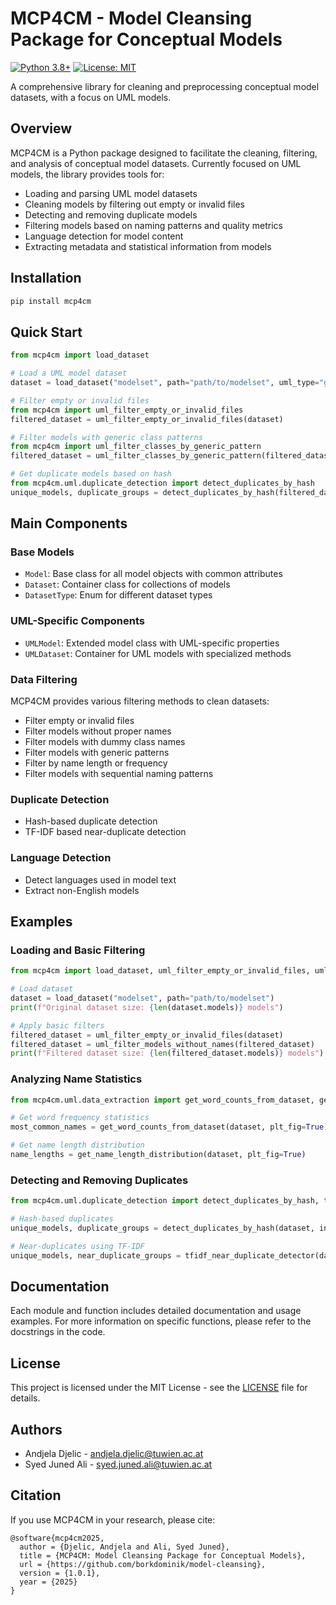 # MCP4CM - Model Cleansing Package for Conceptual Models

[![Python 3.8+](https://img.shields.io/badge/python-3.8+-blue.svg)](https://www.python.org/downloads/)
[![License: MIT](https://img.shields.io/badge/License-MIT-yellow.svg)](https://opensource.org/licenses/MIT)

A comprehensive library for cleaning and preprocessing conceptual model datasets, with a focus on UML models.

## Overview

MCP4CM is a Python package designed to facilitate the cleaning, filtering, and analysis of conceptual model datasets. Currently focused on UML models, the library provides tools for:

- Loading and parsing UML model datasets
- Cleaning models by filtering out empty or invalid files
- Detecting and removing duplicate models
- Filtering models based on naming patterns and quality metrics
- Language detection for model content
- Extracting metadata and statistical information from models

## Installation

```bash
pip install mcp4cm
```

## Quick Start

```python
from mcp4cm import load_dataset

# Load a UML model dataset
dataset = load_dataset("modelset", path="path/to/modelset", uml_type="genmymodel")

# Filter empty or invalid files
from mcp4cm import uml_filter_empty_or_invalid_files
filtered_dataset = uml_filter_empty_or_invalid_files(dataset)

# Filter models with generic class patterns
from mcp4cm import uml_filter_classes_by_generic_pattern
filtered_dataset = uml_filter_classes_by_generic_pattern(filtered_dataset)

# Get duplicate models based on hash
from mcp4cm.uml.duplicate_detection import detect_duplicates_by_hash
unique_models, duplicate_groups = detect_duplicates_by_hash(filtered_dataset)
```

## Main Components

### Base Models

- `Model`: Base class for all model objects with common attributes
- `Dataset`: Container class for collections of models
- `DatasetType`: Enum for different dataset types

### UML-Specific Components

- `UMLModel`: Extended model class with UML-specific properties
- `UMLDataset`: Container for UML models with specialized methods

### Data Filtering

MCP4CM provides various filtering methods to clean datasets:

- Filter empty or invalid files
- Filter models without proper names
- Filter models with dummy class names
- Filter models with generic patterns
- Filter by name length or frequency
- Filter models with sequential naming patterns

### Duplicate Detection

- Hash-based duplicate detection
- TF-IDF based near-duplicate detection

### Language Detection

- Detect languages used in model text
- Extract non-English models

## Examples

### Loading and Basic Filtering

```python
from mcp4cm import load_dataset, uml_filter_empty_or_invalid_files, uml_filter_models_without_names

# Load dataset
dataset = load_dataset("modelset", path="path/to/modelset")
print(f"Original dataset size: {len(dataset.models)} models")

# Apply basic filters
filtered_dataset = uml_filter_empty_or_invalid_files(dataset)
filtered_dataset = uml_filter_models_without_names(filtered_dataset)
print(f"Filtered dataset size: {len(filtered_dataset.models)} models")
```

### Analyzing Name Statistics

```python
from mcp4cm.uml.data_extraction import get_word_counts_from_dataset, get_name_length_distribution

# Get word frequency statistics
most_common_names = get_word_counts_from_dataset(dataset, plt_fig=True)

# Get name length distribution
name_lengths = get_name_length_distribution(dataset, plt_fig=True)
```

### Detecting and Removing Duplicates

```python
from mcp4cm.uml.duplicate_detection import detect_duplicates_by_hash, tfidf_near_duplicate_detector

# Hash-based duplicates
unique_models, duplicate_groups = detect_duplicates_by_hash(dataset, inplace=True)

# Near-duplicates using TF-IDF
unique_models, near_duplicate_groups = tfidf_near_duplicate_detector(dataset, threshold=0.85, inplace=True)
```

## Documentation

Each module and function includes detailed documentation and usage examples. For more information on specific functions, please refer to the docstrings in the code.

## License

This project is licensed under the MIT License - see the [LICENSE](LICENSE) file for details.

## Authors

- Andjela Djelic - [andjela.djelic@tuwien.ac.at](mailto:andjela.djelic@tuwien.ac.at)
- Syed Juned Ali - [syed.juned.ali@tuwien.ac.at](mailto:syed.juned.ali@tuwien.ac.at)

## Citation

If you use MCP4CM in your research, please cite:

```
@software{mcp4cm2025,
  author = {Djelic, Andjela and Ali, Syed Juned},
  title = {MCP4CM: Model Cleansing Package for Conceptual Models},
  url = {https://github.com/borkdominik/model-cleansing},
  version = {1.0.1},
  year = {2025}
}
```